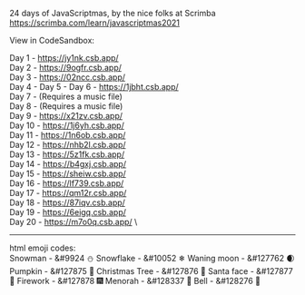 24 days of JavaScriptmas, by the nice folks at Scrimba\
https://scrimba.com/learn/javascriptmas2021

View in CodeSandbox:

Day 1 - https://jy1nk.csb.app/ \
Day 2 - https://9ogfr.csb.app/ \
Day 3 - https://02ncc.csb.app/ \
Day 4 -
Day 5 -
Day 6 - https://1jbht.csb.app/ \
Day 7 - (Requires a music file) \
Day 8 - (Requires a music file) \
Day 9 - https://x21zv.csb.app/ \
Day 10 - https://1j6yh.csb.app/ \
Day 11 - https://1n6ob.csb.app/ \
Day 12 - https://nhb2l.csb.app/ \
Day 13 - https://5z1fk.csb.app/ \
Day 14 - https://b4gxj.csb.app/ \
Day 15 - https://sheiw.csb.app/ \
Day 16 - https://lf739.csb.app/ \
Day 17 - https://qm12r.csb.app/ \
Day 18 - https://87iqv.csb.app/ \
Day 19 - https://6eigq.csb.app/ \
Day 20 - https://m7o0q.csb.app/ \

---

html emoji codes:\
Snowman - &#9924 ⛄
Snowflake - &#10052 ❄
Waning moon - &#127762 🌒
Pumpkin - &#127875 🎃
Christmas Tree - &#127876 🎄
Santa face - &#127877 🎅
Firework - &#127878 🎆
Menorah - &#128337 🕎
Bell - &#128276 🔔

